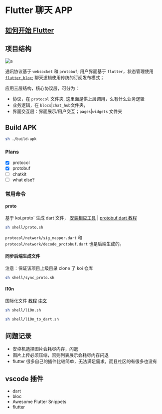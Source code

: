 # Flutter 聊天 APP

## [如何开始 Flutter](./Flutter.md)

## 项目结构

![a](./sketch.jpeg)

通讯协议基于 `websocket` 和 `protobuf`;
用户界面基于 `flutter`，状态管理使用 [`flutter_bloc`](https://github.com/felangel/bloc/);
聊天逻辑使用传统的订阅发布模式；

应用三层结构，核心协议层，可分为：

- 协议，在 `protocol` 文件夹, 这里面是供上层调用，么有什么业务逻辑
- 业务逻辑，在 `blocs`|`chat_hub`文件夹，
- 界面交互层：界面展示/用户交互；`pages`|`widgets` 文件夹

## Build APK

```bash
sh ./build-apk
```

### Plans

- [x] protocol
- [x] protobuf
- [ ] chatkit
- [ ] what else?

### 常用命令

#### proto

基于 koi.proto` 生成 dart 文件， [安装相应工具](http://ddrv.cn/a/154163) | [protobuf dart 教程](https://developers.google.com/protocol-buffers/docs/darttutorial)

```sh
sh shell/proto.sh
```

`protocol/network/sig_mapper.dart` 和 `protocol/network/decode_protobuf.dart` 也是后端生成的。

#### 同步后端生成文件

注意：保证该项目上级目录 clone 了 koi 仓库

```sh
sh shell/sync_proto.sh
```

#### l10n

国际化文件 [教程](https://flutter.dev/docs/development/accessibility-and-localization/internationalization) [中文](https://www.jianshu.com/p/82c6656462b8)

```sh
sh shell/l10n.sh
```

```sh
sh shell/l10n_to_dart.sh
```

## 问题记录

- 安卓机选择图片会耗尽内存，闪退
- 图片上传必须压缩，否则列表展示会耗尽内存闪退
- flutter 很多自己的插件比较简单，无法满足需求，而且社区的有很多也没有

## vscode 插件

- dart
- bloc
- Awesome Flutter Snippets
- flutter
  